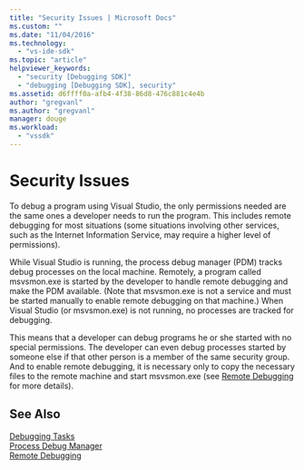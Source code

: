 ```yaml
---
title: "Security Issues | Microsoft Docs"
ms.custom: ""
ms.date: "11/04/2016"
ms.technology: 
  - "vs-ide-sdk"
ms.topic: "article"
helpviewer_keywords: 
  - "security [Debugging SDK]"
  - "debugging [Debugging SDK], security"
ms.assetid: d6ffff0a-afb4-4f38-86d8-476c881c4e4b
author: "gregvanl"
ms.author: "gregvanl"
manager: douge
ms.workload: 
  - "vssdk"
---
```

# Security Issues
To debug a program using Visual Studio, the only permissions needed are the same ones a developer needs to run the program. This includes remote debugging for most situations (some situations involving other services, such as the Internet Information Service, may require a higher level of permissions).  
  
 While Visual Studio is running, the process debug manager (PDM) tracks debug processes on the local machine. Remotely, a program called msvsmon.exe is started by the developer to handle remote debugging and make the PDM available. (Note that msvsmon.exe is not a service and must be started manually to enable remote debugging on that machine.) When Visual Studio (or msvsmon.exe) is not running, no processes are tracked for debugging.  
  
 This means that a developer can debug programs he or she started with no special permissions. The developer can even debug processes started by someone else if that other person is a member of the same security group. And to enable remote debugging, it is necessary only to copy the necessary files to the remote machine and start msvsmon.exe (see [Remote Debugging](../../debugger/remote-debugging.md) for more details).  
  
## See Also  
 [Debugging Tasks](../../extensibility/debugger/debugging-tasks.md)   
 [Process Debug Manager](../../extensibility/debugger/process-debug-manager.md)   
 [Remote Debugging](../../debugger/remote-debugging.md)